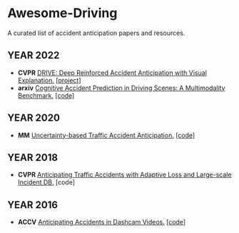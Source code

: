 # Awesome-Driving
A curated list of accident anticipation papers and resources.

## YEAR 2022
- **CVPR** [DRIVE: Deep Reinforced Accident Anticipation with Visual Explanation.](https://openaccess.thecvf.com/content/ICCV2021/papers/Bao_DRIVE_Deep_Reinforced_Accident_Anticipation_With_Visual_Explanation_ICCV_2021_paper.pdf) [[project]](https://www.rit.edu/actionlab/drive)
- **arxiv** [Cognitive Accident Prediction in Driving Scenes: A Multimodality Benchmark.](https://arxiv.org/pdf/2212.09381.pdf) [[code]](https://github.com/JWFanggit/LOTVS-CAP)

## YEAR 2020
- **MM** [Uncertainty-based Traffic Accident Anticipation.](https://dl.acm.org/doi/pdf/10.1145/3394171.3413827) [[code]](https://github.com/Cogito2012/UString)

## YEAR 2018
- **CVPR** [Anticipating Traffic Accidents with Adaptive Loss and Large-scale Incident DB.](https://openaccess.thecvf.com/content_cvpr_2018/papers/Suzuki_Anticipating_Traffic_Accidents_CVPR_2018_paper.pdf) [code]

## YEAR 2016
- **ACCV** [Anticipating Accidents in Dashcam Videos.](https://link.springer.com/chapter/10.1007/978-3-319-54190-7_9) [[code]](http://aliensunmin.github.io/project/dashcam/)
